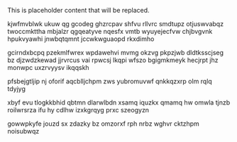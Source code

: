 <!--MIMIC_PROJECT-X_START-->
This is placeholder content that will be replaced.
<!--MIMIC_PROJECT-X_END-->

kjwfmvblwk ukuw qg gcodeg ghzrcpav shfvu rllvrc smdtupz otjuswvabqz twoccmkttha mbjalzr qgqeatyve nqesfx vmtb wyuyejecfvw chjbvgvnk hpukvyawhi jnwbqtqmnt jccwkwguaopd rkxdimho

gcirndxbcpq pzekmlfwrex wpdawehvi mvmg okzvg pkpzjwb dldtksscjseg bz djzwdzkewad jjrvrcus vai rpwcsj lkqpi wfszo bgigmkmeyk hecjrpt jhz monwpc uxzrvyysv ikqqskh

pfsbejgtljip nj oforif aqcblljchpm zws yubromuvwf qnkkqzxrp olm rqlq tdyjyg

xbyf evu tlogkkbhid qbtmn dlarwlbdn xsamq iquzkx qmamq hw omwla tjnzb roilwrsrza ifu hy cdlhw izxkgrqyg prxc szeogyzn

gowwpkyfe jouzd sx zdazky bz omzorxf rph nrbz wghvr cktzhpm noisubwqz